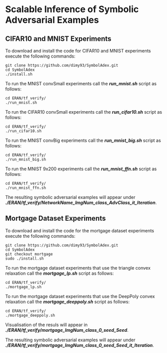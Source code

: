 Scalable Inference of Symbolic Adversarial Examples
======
CIFAR10 and MNIST Experiments
------

To download and install the code for CIFAR10 and MNIST experiments execute the following commands:
```
git clone https://github.com/dimy93/SymbolAdex.git
cd SymbolAdex
./install.sh 
```
To run the MNIST convSmall experiments call the ***run\_mnist.sh*** script as follows:
```
cd ERAN/tf_verify/
./run_mnist.sh
```
To run the CIFAR10 convSmall experiments call the ***run\_cifar10.sh*** script as follows:
```
cd ERAN/tf_verify/
./run_cifar10.sh
```
To run the MNIST convBig experiments call the ***run\_mnist\_big.sh*** script as follows:
```
cd ERAN/tf_verify/
./run_mnist_big.sh
```
To run the MNIST 9x200 experiments call the ***run\_mnist\_ffn.sh*** script as follows:
```
cd ERAN/tf_verify/
./run_mnist_ffn.sh
```
The resulting symbolic adversarial examples will appear under ***./ERAN/tf\_verify/NetworkName\_ImgNum\_class\_AdvClass\_it\_Iteration***.

Mortgage Dataset Experiments
------

To download and install the code for the mortgage dataset experiments execute the following commands:
```
git clone https://github.com/dimy93/SymbolAdex.git
cd SymbolAdex
git checkout mortgage
sudo ./install.sh
```
To run the mortgage dataset experiments that use the triangle convex relaxation call the ***mortgage\_lp.sh*** script as follows:
```
cd ERAN/tf_verify/
./mortgage_lp.sh
```
To run the mortgage dataset experiments that use the DeepPoly convex relaxation call the ***mortgage\_deeppoly.sh*** script as follows:
```
cd ERAN/tf_verify/
./mortgage_deeppoly.sh
```
Visualisation of the resuls will appear in ***./ERAN/tf\_verify/mortgage\_ImgNum\_class\_0\_seed\_Seed***.

The resulting symbolic adversarial examples will appear under ***./ERAN/tf\_verify/mortgage\_ImgNum\_class\_0\_seed\_Seed\_it\_Iteration***.
